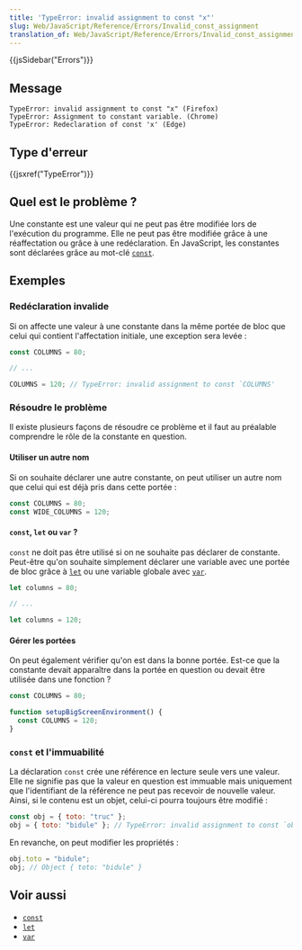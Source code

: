 ```yaml
---
title: 'TypeError: invalid assignment to const "x"'
slug: Web/JavaScript/Reference/Errors/Invalid_const_assignment
translation_of: Web/JavaScript/Reference/Errors/Invalid_const_assignment
---
```


{{jsSidebar("Errors")}}

## Message

```
TypeError: invalid assignment to const "x" (Firefox)
TypeError: Assignment to constant variable. (Chrome)
TypeError: Redeclaration of const 'x' (Edge)
```

## Type d'erreur

{{jsxref("TypeError")}}

## Quel est le problème ?

Une constante est une valeur qui ne peut pas être modifiée lors de l'exécution du programme. Elle ne peut pas être modifiée grâce à une réaffectation ou grâce à une redéclaration. En JavaScript, les constantes sont déclarées grâce au mot-clé [`const`](/fr/docs/Web/JavaScript/Reference/Instructions/const).

## Exemples

### Redéclaration invalide

Si on affecte une valeur à une constante dans la même portée de bloc que celui qui contient l'affectation initiale, une exception sera levée :

```js example-bad
const COLUMNS = 80;

// ...

COLUMNS = 120; // TypeError: invalid assignment to const `COLUMNS'
```

### Résoudre le problème

Il existe plusieurs façons de résoudre ce problème et il faut au préalable comprendre le rôle de la constante en question.

#### Utiliser un autre nom

Si on souhaite déclarer une autre constante, on peut utiliser un autre nom que celui qui est déjà pris dans cette portée :

```js example-good
const COLUMNS = 80;
const WIDE_COLUMNS = 120;
```

#### `const`, `let` ou `var` ?

`const` ne doit pas être utilisé si on ne souhaite pas déclarer de constante. Peut-être qu'on souhaite simplement déclarer une variable avec une portée de bloc grâce à [`let`](/fr/docs/Web/JavaScript/Reference/Instructions/let) ou une variable globale avec [`var`](/fr/docs/Web/JavaScript/Reference/Instructions/var).

```js example-good
let columns = 80;

// ...

let columns = 120;
```

#### Gérer les portées

On peut également vérifier qu'on est dans la bonne portée. Est-ce que la constante devait apparaître dans la portée en question ou devait être utilisée dans une fonction ?

```js example-good
const COLUMNS = 80;

function setupBigScreenEnvironment() {
  const COLUMNS = 120;
}
```

### `const` et l'immuabilité

La déclaration `const` crée une référence en lecture seule vers une valeur. Elle ne signifie pas que la valeur en question est immuable mais uniquement que l'identifiant de la référence ne peut pas recevoir de nouvelle valeur. Ainsi, si le contenu est un objet, celui-ci pourra toujours être modifié :

```js example-bad
const obj = { toto: "truc" };
obj = { toto: "bidule" }; // TypeError: invalid assignment to const `obj'
```

En revanche, on peut modifier les propriétés :

```js example-good
obj.toto = "bidule";
obj; // Object { toto: "bidule" }
```

## Voir aussi

- [`const`](/fr/docs/Web/JavaScript/Reference/Instructions/const)
- [`let`](/fr/docs/Web/JavaScript/Reference/Instructions/let)
- [`var`](/fr/docs/Web/JavaScript/Reference/Instructions/var)
